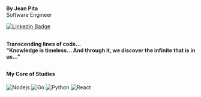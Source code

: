 #
<strong>By Jean Pita</strong>
</br>
Software Engineer

[![Linkedin Badge](https://img.shields.io/badge/-Linkedin-6633cc?style=flat-square&logo=Linkedin&logoColor=white&link=https://www.linkedin.com/in/re44e/)](https://www.linkedin.com/in/re44e/) 

##
<h4>Transcending lines of code...</br>
"Knowledge is timeless... And through it, we discover the infinite that is in us..."</h4>

##

<h4>My Core of Studies</h4>

![Nodejs](https://img.shields.io/badge/-Node.js-black?style=flat-square&logo=Node.js)
![Go](https://img.shields.io/badge/-Go-black?style=flat-square&logo=go)
![Python](https://img.shields.io/badge/-Python-black?style=flat-square&logo=python)
![React](https://img.shields.io/badge/-React-black?style=flat-square&logo=react)

#
